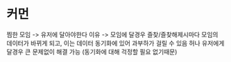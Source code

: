 # 커먼

찜한 모임 -> 유저에 달아야한다
이유 -> 모임에 달경우 즐찾/즐찾해제시마다 모임의 데이터가 바뀌게 되고, 이는 데이터 동기화에 있어 과부하가 걸릴 수 있음
허나 유저에게 달경우 큰 문제없이 해결 가능 (동기화에 대해 걱정할 필요 없기때문)